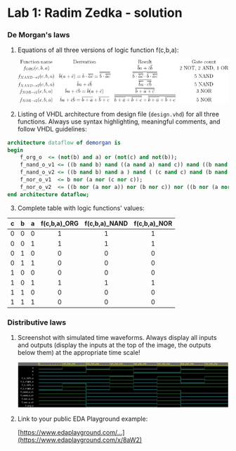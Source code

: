 
# Lab 1: Radim Zedka - solution

### De Morgan's laws

1. Equations of all three versions of logic function f(c,b,a):

   ![Logic function](./images/Assignm_01_Equations.gif)

2. Listing of VHDL architecture from design file (`design.vhd`) for all three functions. Always use syntax highlighting, meaningful comments, and follow VHDL guidelines:

```vhdl
architecture dataflow of demorgan is
begin
    f_org_o  <= (not(b) and a) or (not(c) and not(b));
    f_nand_o_v1 <= ((b nand b) nand ((a nand a) nand c)) nand ((b nand b) nand ((a nand a) nand c));
    f_nand_o_v2 <= ((b nand b) nand a ) nand ( (c nand c) nand (b nand b));
    f_nor_o_v1  <= b nor (a nor (c nor c));
    f_nor_o_v2  <= ((b nor (a nor a)) nor (b nor c)) nor ((b nor (a nor a)) nor (b nor c));
end architecture dataflow;
```

3. Complete table with logic functions' values:

| **c** | **b** |**a** | **f(c,b,a)_ORG** | **f(c,b,a)_NAND** | **f(c,b,a)_NOR** |
| :-: | :-: | :-: | :-: | :-: | :-: |
| 0 | 0 | 0 | 1 | 1 | 1 |
| 0 | 0 | 1 | 1 | 1 | 1 |
| 0 | 1 | 0 | 0 | 0 | 0 |
| 0 | 1 | 1 | 0 | 0 | 0 |
| 1 | 0 | 0 | 0 | 0 | 0 |
| 1 | 0 | 1 | 1 | 1 | 1 |
| 1 | 1 | 0 | 0 | 0 | 0 |
| 1 | 1 | 1 | 0 | 0 | 0 |

### Distributive laws

1. Screenshot with simulated time waveforms. Always display all inputs and outputs (display the inputs at the top of the image, the outputs below them) at the appropriate time scale!

   ![your figure](./images/assignment_01_waveforms.jpg)

2. Link to your public EDA Playground example:

   [https://www.edaplayground.com/...](https://www.edaplayground.com/x/8aW2)
